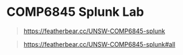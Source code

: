 # COMP6845 Splunk Lab

> https://featherbear.cc/UNSW-COMP6845-splunk  

> https://featherbear.cc/UNSW-COMP6845-splunk#all
